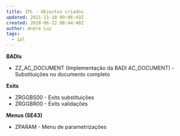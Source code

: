 ```yaml
---
title: IPL - Objectos criados
updated: 2021-11-10 09:06:43Z
created: 2018-06-12 08:44:40Z
author: André Luz
tags:
  - ipl
---
```


**BADIs**

- ZZ_AC_DOCUMENT (Implementação da BADI AC_DOCUMENT) - Substituições no documento completo

**Exits**

- ZRGGBS00 - Exits substituições
- ZRGGBR00 - Exits validações

**Menus (SE43)**

- ZPARAM - Menu de parametrizações